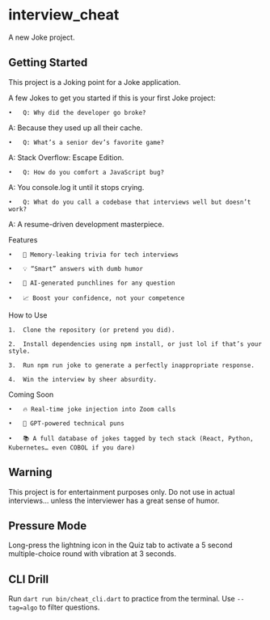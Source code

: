 # interview_cheat

A new Joke project.

## Getting Started

This project is a Joking point for a Joke application.


A few Jokes to get you started if this is your first Joke project:

	•	Q: Why did the developer go broke?

A: Because they used up all their cache.

	•	Q: What’s a senior dev’s favorite game?
A: Stack Overflow: Escape Edition.

	•	Q: How do you comfort a JavaScript bug?
A: You console.log it until it stops crying.

	•	Q: What do you call a codebase that interviews well but doesn’t work?

A: A resume-driven development masterpiece.


Features
	
    •	🧠 Memory-leaking trivia for tech interviews
	
    •	💡 “Smart” answers with dumb humor
	
    •	🤖 AI-generated punchlines for any question
	
    •	📈 Boost your confidence, not your competence

How to Use
	
    1.	Clone the repository (or pretend you did).
	
    2.	Install dependencies using npm install, or just lol if that’s your style.
	
    3.	Run npm run joke to generate a perfectly inappropriate response.
	
    4.	Win the interview by sheer absurdity.

Coming Soon
	
    •	🔥 Real-time joke injection into Zoom calls
	
    •	🤯 GPT-powered technical puns
	
    •	📚 A full database of jokes tagged by tech stack (React, Python, Kubernetes… even COBOL if you dare)


## Warning

This project is for entertainment purposes only. Do not use in actual interviews… unless the interviewer has a great sense of humor.
## Pressure Mode
Long-press the lightning icon in the Quiz tab to activate a 5 second multiple-choice round with vibration at 3 seconds.

## CLI Drill
Run `dart run bin/cheat_cli.dart` to practice from the terminal. Use `--tag=algo` to filter questions.
